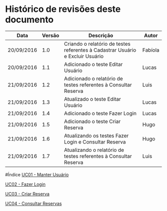 # Histórico de revisões deste documento

|Data|Versão|Descrição|Autor|
|----|------|---------|-------|
|20/09/2016 |1.0 |Criando o relatório de testes referentes à Cadastrar Usuário e Excluir Usuário |Fabíola |
|20/09/2016 |1.1 |Adicionado o teste Editar Usuário |Lucas |
|21/09/2016 |1.2 |Adicionado o relatório de testes referentes à Consultar Reserva |Luis |
|21/09/2016 |1.3 |Atualizado o teste Editar Usuário |Lucas |
|21/09/2016 |1.4 |Adicionado o teste Fazer Login |Lucas |
|21/09/2016 |1.5 |Adicionado o teste Criar Reserva |Hugo |
|21/09/2016 |1.6 |Atualizando os testes Fazer Login e Consultar Reserva |Hugo |
|21/09/2016 |1.7 |Atualizando o relatório de testes referentes à Consultar Reserva |Luis |

#Índice
[UC01 - Manter Usuário](https://github.com/fga-gpp-mds/2016.2-SAS_FGA/wiki/Relat%C3%B3rio-de-Testes---Manter-Usu%C3%A1rio-(UC01))

[UC02 - Fazer Login](https://github.com/fga-gpp-mds/2016.2-SAS_FGA/wiki/Relat%C3%B3rio-de-Testes-Fazer-Login-(UC02))

[UC03 - Criar Reserva](https://github.com/fga-gpp-mds/2016.2-SAS_FGA/wiki/Relat%C3%B3rio-de-Testes-Criar-Reserva-(UC03))

[UC04 - Consultar Reservas](https://github.com/fga-gpp-mds/2016.2-SAS_FGA/wiki/Relat%C3%B3rio-de-Testes-Consultar-Reservas-(UC04))